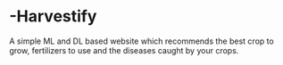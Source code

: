 # -Harvestify
A simple ML and DL based website which recommends the best crop to grow, fertilizers to use and the diseases caught by your crops.
